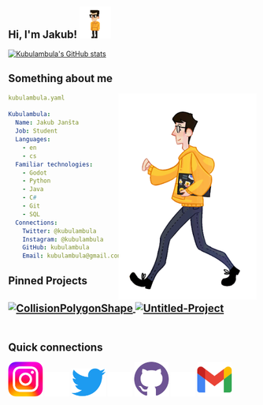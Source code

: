 <!---
  Why are you reading my readme's source code? Are you trying to STEAL IT FROM ME??!!
--->

<!---
  You spin me right 'round, baby, right 'round
  Like a record, baby, right 'round, 'round, 'round
  You spin me right 'round, baby, right 'round
  Like a record, baby, right 'round, 'round, 'round
--->
<h2>Hi, I'm Jakub! <a href="https://www.youtube.com/watch?v=PGNiXGX2nLU"><img src="img/spin.gif" width=64px></a></h2>



<a href="https://github.com/kubulambula">
  <img src="https://github-readme-stats.vercel.app/api?username=Kubulambula&custom_title=Kubulambula's%20Stats&count_private=true&include_all_commits=true&show_icons=true&border_color=7f7f7f&bg_color=00000000&title_color=56d364&icon_color=7ee787&text_color=7f7f7f" alt="Kubulambula's GitHub stats" />
</a>



<h2>Something about me</h2>

<!---
  Gotta walk those 500 miles!
--->
<a href="https://www.youtube.com/watch?v=tbNlMtqrYS0">
  <img align="right" src="img/walk.gif" width=280px alt="CollisionPolygonShape" />
</a>

```yaml
kubulambula.yaml

Kubulambula: 
  Name: Jakub Janšta
  Job: Student
  Languages:
    - en
    - cs
  Familiar technologies:
    - Godot
    - Python
    - Java
    - C#
    - Git
    - SQL
  Connections:
    Twitter: @kubulambula
    Instagram: @kubulambula
    GitHub: kubulambula
    Email: kubulambula@gmail.com 
```



<h2>Pinned Projects<h2>
  
<a href="https://github.com/Kubulambula/Godot-CollisionPolygonShape">
  <img align="center" src="https://github-readme-stats.vercel.app/api/pin/?username=kubulambula&repo=godot-collisionpolygonshape&border_color=7f7f7f&bg_color=00000000&title_color=56d364&icon_color=7ee787&text_color=7f7f7f" alt="CollisionPolygonShape" />
</a>
<a href="https://github.com/Kubulambula/Untitled-Project">
  <img align="center" src="https://github-readme-stats.vercel.app/api/pin/?username=kubulambula&repo=untitled-project&border_color=7f7f7f&bg_color=00000000&title_color=56d364&icon_color=7ee787&text_color=7f7f7f" alt="Untitled-Project" />
</a>
<br><br>


<h2>Quick connections</h2>

<!---
  The spacing is super dumd, but I could not figure it out any other way
--->
<a href="https://www.instagram.com/kubulambula"><img src="img/instagram.svg" title="@kubulambula" width=70px /></a>
<img src="img/emptyness.png" width=50px />
<a href="https://www.twitter.com/kubulambula"><img src="img/twitter.svg" title="@kubulambula" width=70px /></a>
<img src="img/emptyness.png" width=50px />
<a href="https://www.github.com/kubulambula"><img src="img/github.svg" title="kubulambula" width=70px /></a>
<img src="img/emptyness.png" width=50px />
<a href="mailto:kubulambula%40gmail.com"><img src="img/gmail.svg" title="kubulambula@gmail.com" width=70px /></a>
<br>
